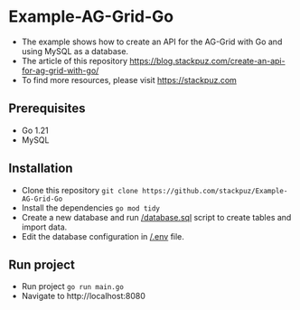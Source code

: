 # Example-AG-Grid-Go
- The example shows how to create an API for the AG-Grid with Go and using MySQL as a database.
- The article of this repository https://blog.stackpuz.com/create-an-api-for-ag-grid-with-go/
- To find more resources, please visit https://stackpuz.com

## Prerequisites
- Go 1.21
- MySQL

## Installation
- Clone this repository `git clone https://github.com/stackpuz/Example-AG-Grid-Go`
- Install the dependencies `go mod tidy`
- Create a new database and run [/database.sql](/database.sql) script to create tables and import data.
- Edit the database configuration in [/.env](/.env) file.

## Run project

- Run project `go run main.go`
- Navigate to http://localhost:8080